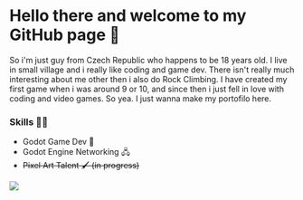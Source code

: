 # Hello there and welcome to my GitHub page 👋

So i'm just guy from Czech Republic who happens to be 18 years old. I live in small village and i really like coding and game dev. There isn't really much interesting about me other then i also do Rock Climbing. I have created my first game when i was around 9 or 10, and since then i just fell in love with coding and video games. So yea. I just wanna make my portofilo here.

### Skills 👨‍💻

 - Godot Game Dev 💾
 - Godot Engine Networking 🖧
 - ~~Pixel Art Talent 🖌️ (in progress)~~

<img src="https://www.codewars.com/users/zf_MotH/badges/large">
